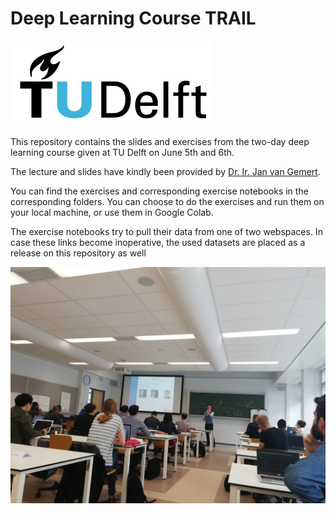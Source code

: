# Deep Learning Course TRAIL

![TU Delft](images/TU_Delft_logo.png)

This repository contains the slides and exercises from the two-day deep learning course given at TU Delft on June 5th and 6th.

The lecture and slides have kindly been provided by [Dr. Ir. Jan van Gemert](https://jvgemert.github.io/).

You can find the exercises and corresponding exercise notebooks in the corresponding folders. You can choose to do the exercises and run them on your local machine, or use them in Google Colab.

The exercise notebooks try to pull their data from one of two webspaces. In case these links become inoperative, the used datasets are placed as a release on this repository as well

![img](images/day1.jpg)